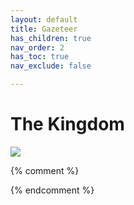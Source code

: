```yaml
---
layout: default
title: Gazeteer
has_children: true
nav_order: 2
has_toc: true
nav_exclude: false

---
```


# The Kingdom

![](https://i.imgur.com/JtHqB4t.png)

{% comment %}

{% endcomment %}